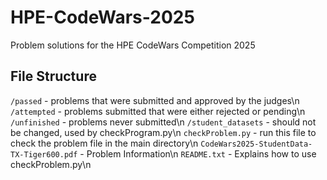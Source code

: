 # HPE-CodeWars-2025
Problem solutions for the HPE CodeWars Competition 2025

## File Structure
`/passed` - problems that were submitted and approved by the judges\n
`/attempted` - problems submitted that were either rejected or pending\n
`/unfinished` - problems never submitted\n
`/student_datasets` - should not be changed, used by checkProgram.py\n
`checkProblem.py` - run this file to check the problem file in the main directory\n
`CodeWars2025-StudentData-TX-Tiger600.pdf` - Problem Information\n
`README.txt` - Explains how to use checkProblem.py\n
